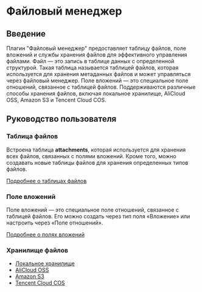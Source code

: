 # Файловый менеджер

<PluginInfo name="file-manager"></PluginInfo>

## Введение

Плагин "Файловый менеджер" предоставляет таблицу файлов, поле вложений и службы хранения файлов для эффективного управления файлами. Файл — это запись в таблице данных с определенной структурой. Такая таблица называется таблицей файлов, которая используется для хранения метаданных файлов и может управляться через файловый менеджер. Поле вложений — это специальное поле отношений, связанное с таблицей файлов. Поддерживаются различные способы хранения файлов, включая локальное хранилище, AliCloud OSS, Amazon S3 и Tencent Cloud COS.

## Руководство пользователя

### Таблица файлов

Встроена таблица **attachments**, которая используется для хранения всех файлов, связанных с полями вложений. Кроме того, можно создавать новые таблицы файлов для хранения определенных типов файлов.

[Подробнее о таблицах файлов](/handbook/file-manager/file-collection)

### Поле вложений

Поле вложений — это специальное поле отношений, связанное с таблицей файлов. Его можно создать через тип поля «Вложение» или настроить через «Поле отношений».

<p>

[Подробнее о полях вложений](/handbook/file-manager/field-attachment)

</p>

### Хранилище файлов

- [Локальное хранилище](/handbook/file-manager/file-storage-local)
- [AliCloud OSS](/handbook/file-storage-oss)
- [Amazon S3](/handbook/file-storage-s3)
- [Tencent Cloud COS](/handbook/file-storage-cos)